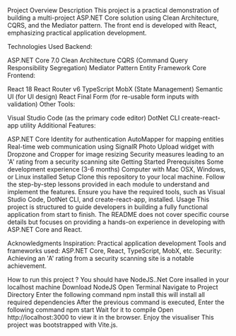 Project Overview
Description
This project is a practical demonstration of building a multi-project ASP.NET Core solution using Clean Architecture, CQRS, and the Mediator pattern. The front end is developed with React, emphasizing practical application development.

Technologies Used
Backend:

ASP.NET Core 7.0
Clean Architecture
CQRS (Command Query Responsibility Segregation)
Mediator Pattern
Entity Framework Core
Frontend:

React 18
React Router v6
TypeScript
MobX (State Management)
Semantic UI (for UI design)
React Final Form (for re-usable form inputs with validation)
Other Tools:

Visual Studio Code (as the primary code editor)
DotNet CLI
create-react-app utility
Additional Features:

ASP.NET Core Identity for authentication
AutoMapper for mapping entities
Real-time web communication using SignalR
Photo Upload widget with Dropzone and Cropper for image resizing
Security measures leading to an 'A' rating from a security scanning site
Getting Started
Prerequisites
Some development experience (3-6 months)
Computer with Mac OSX, Windows, or Linux installed
Setup
Clone this repository to your local machine.
Follow the step-by-step lessons provided in each module to understand and implement the features.
Ensure you have the required tools, such as Visual Studio Code, DotNet CLI, and create-react-app, installed.
Usage
This project is structured to guide developers in building a fully functional application from start to finish. The README does not cover specific course details but focuses on providing a hands-on experience in developing with ASP.NET Core and React.


Acknowledgments
Inspiration: Practical application development
Tools and frameworks used: ASP.NET Core, React, TypeScript, MobX, etc.
Security: Achieving an 'A' rating from a security scanning site is a notable achievement.

How to run this project ?
You should have NodeJS..Net Core insalled in your localhost machine Download NodeJS
Open Terminal
Navigate to Project Directory
Enter the following command npm install this will install all required dependencies
After the previous command is executed, Enter the following command npm start
Wait for it to compile
Open http://localhost:3000 to view it in the browser.
Enjoy the visualiser
This project was bootstrapped with Vite.js.
